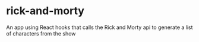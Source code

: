 # rick-and-morty

An app using React hooks that  calls the Rick and Morty api to generate a list of characters from the show
